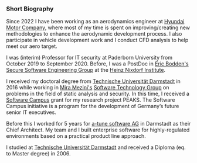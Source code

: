 ### Short Biography

Since 2022 I have been working as an aerodynamics engineer at [Hyundai Motor Company](https://www.hyundai.com/worldwide/en), where most of my time is spent on improving/creating new methodologies to enhance the aerodynamic development process. I also participate in vehicle development work and I conduct CFD analysis to help meet our aero target.

I was (interim) Professor for IT security at Paderborn University from October 2019 to September 2020. Before, I was a PostDoc in [Eric Bodden's](https://www.bodden.de/) [Secure Software Engineering Group](https://www.hni.uni-paderborn.de/sse/) at the [Heinz Nixdorf Institute](https://www.hni.uni-paderborn.de/).

I received my doctoral degree from [Technische Universität Darmstadt](http://www.tu-darmstadt.de/) in 2016 while working in [Mira Mezini's](https://www.stg.tu-darmstadt.de/main_stg/staff_stg/mira_mezini_1.en.jsp) [Software Technology Group](https://www.stg.tu-darmstadt.de/) on problems in the field of static analysis and security. In this time, I received a [Software Campus](https://softwarecampus.de/) grant for my research project PEAKS. The Software Campus initiative is a program for the development of Germany’s future senior IT executives.

Before this I worked for 5 years for [a-tune software AG](http://www.a-tune.de/) in Darmstadt as their Chief Architect. My team and I built enterprise software for highly-regulated environments based on a practical product line approach.

I studied at [Technische Universität Darmstadt](http://www.tu-darmstadt.de/) and received a Diploma (eq. to Master degree) in 2006.
